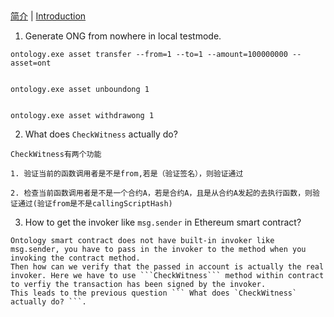 ## 
[简介](Introduction_CN.md) | [Introduction](Introduction_EN.md)


1. Generate ONG from nowhere in local testmode.
```
ontology.exe asset transfer --from=1 --to=1 --amount=100000000 --asset=ont


ontology.exe asset unboundong 1


ontology.exe asset withdrawong 1

```

2. What does `CheckWitness` actually do?
```
CheckWitness有两个功能

1. 验证当前的函数调用者是不是from,若是（验证签名），则验证通过

2. 检查当前函数调用者是不是一个合约A，若是合约A，且是从合约A发起的去执行函数，则验证通过(验证from是不是callingScriptHash)

```




3. How to get the invoker like ```msg.sender``` in Ethereum smart contract?

```
Ontology smart contract does not have built-in invoker like msg.sender, you have to pass in the invoker to the method when you invoking the contract method.
Then how can we verify that the passed in account is actually the real invoker. Here we have to use ```CheckWitness``` method within contract to verfiy the transaction has been signed by the invoker.
This leads to the previous question ``` What does `CheckWitness` actually do? ```.
```

